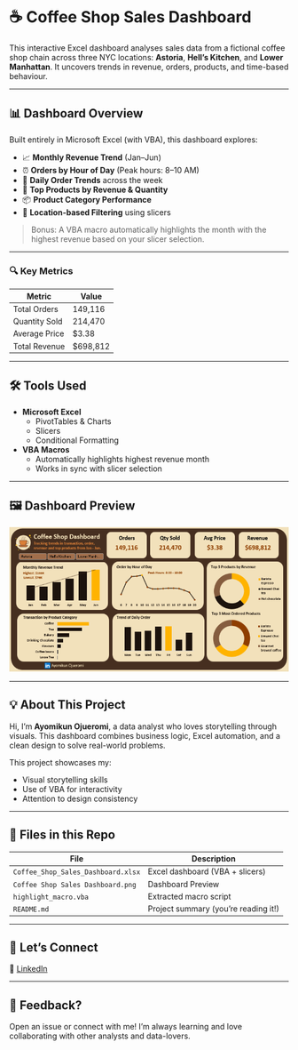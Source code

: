 # ☕ Coffee Shop Sales Dashboard

This interactive Excel dashboard analyses sales data from a fictional coffee shop chain across three NYC locations: **Astoria**, **Hell’s Kitchen**, and **Lower Manhattan**. It uncovers trends in revenue, orders, products, and time-based behaviour.

---

## 📊 Dashboard Overview

Built entirely in Microsoft Excel (with VBA), this dashboard explores:

- 📈 **Monthly Revenue Trend** (Jan–Jun)
- ⏰ **Orders by Hour of Day** (Peak hours: 8–10 AM)
- 📅 **Daily Order Trends** across the week
- 🥇 **Top Products by Revenue & Quantity**
- 📦 **Product Category Performance**
- 📍 **Location-based Filtering** using slicers

> Bonus: A VBA macro automatically highlights the month with the highest revenue based on your slicer selection.

---

### 🔍 Key Metrics
| Metric | Value |
|--------|-------|
| Total Orders | 149,116 |
| Quantity Sold | 214,470 |
| Average Price | $3.38 |
| Total Revenue | $698,812 |

---

## 🛠️ Tools Used

- **Microsoft Excel**
  - PivotTables & Charts
  - Slicers
  - Conditional Formatting
- **VBA Macros**
  - Automatically highlights highest revenue month
  - Works in sync with slicer selection

---

## 🖼️ Dashboard Preview

![Dashboard Preview](Coffee%20Shop%20Sales%20Dashboard.png)

---

## 💡 About This Project

Hi, I’m **Ayomikun Ojueromi**, a data analyst who loves storytelling through visuals. This dashboard combines business logic, Excel automation, and a clean design to solve real-world problems.

This project showcases my:
- Visual storytelling skills
- Use of VBA for interactivity
- Attention to design consistency

---

## 📁 Files in this Repo

| File | Description |
|------|-------------|
| `Coffee_Shop_Sales_Dashboard.xlsx` | Excel dashboard (VBA + slicers) |
| `Coffee Shop Sales Dashboard.png` | Dashboard Preview |
| `highlight_macro.vba` | Extracted macro script |
| `README.md` | Project summary (you’re reading it!) |

---

## 🤝 Let’s Connect

📍 [LinkedIn](https://www.linkedin.com/in/aojueromi)

---

## 💬 Feedback?

Open an issue or connect with me! I’m always learning and love collaborating with other analysts and data-lovers.
